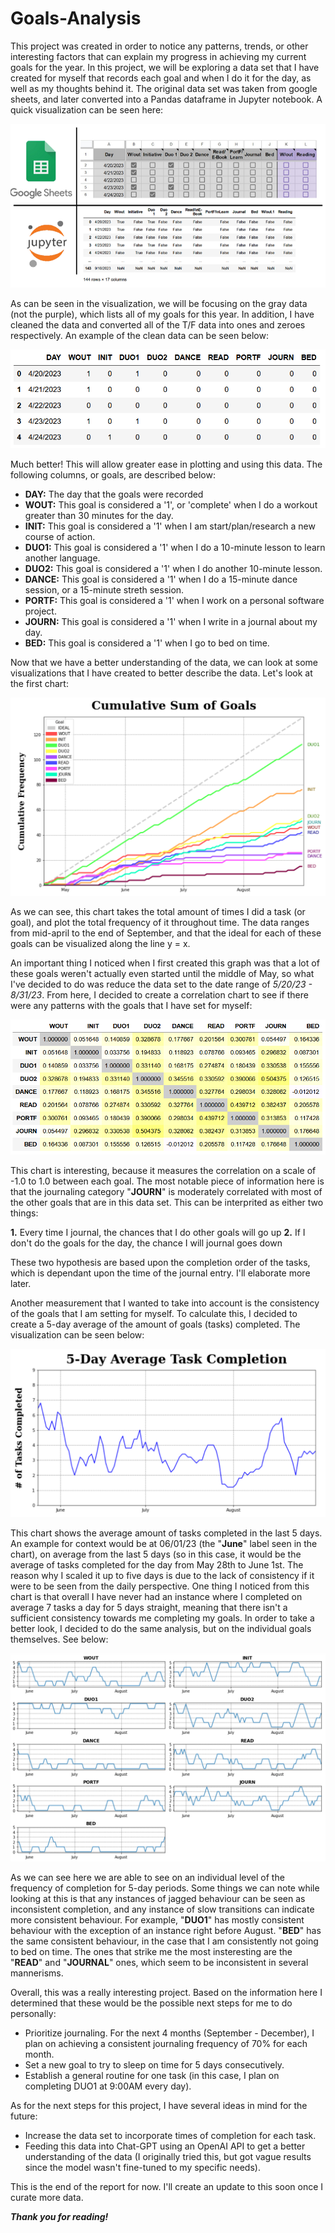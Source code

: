 # Goals-Analysis
 
 This project was created in order to notice any patterns, trends, or other interesting factors that can explain my progress in achieving my current goals for the year. In this project, we will be exploring a data set that I have created for myself that records each goal and when I do it for the day, as well as my thoughts behind it. The original data set was taken from google sheets, and later converted into a Pandas dataframe in Jupyter notebook. A quick visualization can be seen here:

![alt text](https://github.com/KoiDeve/Goals-Analysis/blob/main/Screenshots/02_original_data_comparison.PNG?raw=true)

 As can be seen in the visualization, we will be focusing on the gray data (not the purple), which lists all of my goals for this year. In addition, I have cleaned the data and converted all of the T/F data into ones and zeroes respectively. An example of the clean data can be seen below:

![alt text](https://github.com/KoiDeve/Goals-Analysis/blob/main/Screenshots/03_cleaned_data.PNG?raw=true)

 Much better! This will allow greater ease in plotting and using this data. The following columns, or goals, are described below:

- **DAY:** The day that the goals were recorded
- **WOUT:** This goal is considered a '1', or 'complete' when I do a workout greater than 30 minutes for the day.
- **INIT:** This goal is considered a '1' when I am start/plan/research a new course of action.
- **DUO1:** This goal is considered a '1' when I do a 10-minute lesson to learn another language.
- **DUO2:** This goal is considered a '1' when I do another 10-minute lesson.
- **DANCE:** This goal is considered a '1' when I do a 15-minute dance session, or a 15-minute streth session.
- **PORTF:** This goal is considered a '1' when I work on a personal software project.
- **JOURN:** This goal is considered a '1' when I write in a journal about my day.
- **BED:** This goal is considered a '1' when I go to bed on time.

 Now that we have a better understanding of the data, we can look at some visualizations that I have created to better describe the data. Let's look at the first chart:

![alt text](https://github.com/KoiDeve/Goals-Analysis/blob/main/Screenshots/04_da_cumulative.PNG?raw=true)

 As we can see, this chart takes the total amount of times I did a task (or goal), and plot the total frequency of it throughout time. The data ranges from mid-april to the end of September, and that the ideal for each of these goals can be visualized along the line y = x.

 An important thing I noticed when I first created this graph was that a lot of these goals weren't actually even started until the middle of May, so what I've decided to do was reduce the data set to the date range of _5/20/23 - 8/31/23_. From here, I decided to create a correlation chart to see if there were any patterns with the goals that I have set for myself:

![alt text](https://github.com/KoiDeve/Goals-Analysis/blob/main/Screenshots/05_da_correlation.PNG?raw=true)

 This chart is interesting, because it measures the correlation on a scale of -1.0 to 1.0 between each goal. The most notable piece of information here is that the journaling category "**JOURN**" is moderately correlated with most of the other goals that are in this data set. This can be interprited as either two things:

**1.** Every time I journal, the chances that I do other goals will go up
**2.** If I don't do the goals for the day, the chance I will journal goes down 

 These two hypothesis are based upon the completion order of the tasks, which is dependant upon the time of the journal entry. I'll elaborate more later.

 Another measurement that I wanted to take into account is the consistency of the goals that I am setting for myself. To calculate this, I decided to create a 5-day average of the amount of goals (tasks) completed. The visualization can be seen below:

![alt text](https://github.com/KoiDeve/Goals-Analysis/blob/main/Screenshots/06_da_average.PNG?raw=true)

 This chart shows the average amount of tasks completed in the last 5 days. An example for context would be at 06/01/23 (the "**June**" label seen in the chart), on average from the last 5 days (so in this case, it would be the average of tasks completed for the day from May 28th to June 1st. The reason why I scaled it up to five days is due to the lack of consistency if it were to be seen from the daily perspective. One thing I noticed from this chart is that overall I have never had an instance where I completed on average 7 tasks a day for 5 days straight, meaning that there isn't a sufficient consistency towards me completing my goals. In order to take a better look, I decided to do the same analysis, but on the individual goals themselves. See below:

![alt text](https://github.com/KoiDeve/Goals-Analysis/blob/main/Screenshots/07_da_average_indiv.PNG?raw=true)

 As we can see here we are able to see on an individual level of the frequency of completion for 5-day periods. Some things we can note while looking at this is that any instances of jagged behaviour can be seen as inconsistent completion, and any instance of slow transitions can indicate more consistent behaviour. For example, "**DUO1**" has mostly consistent behaviour with the exception of an instance right before August. "**BED**" has the same consistent behaviour, in the case that I am consistently not going to bed on time. The ones that strike me the most insteresting are the "**READ**" and "**JOURNAL**" ones, which seem to be inconsistent in several mannerisms.

 Overall, this was a really interesting project. Based on the information here I determined that these would be the possible next steps for me to do personally:
- Prioritize journaling. For the next 4 months (September - December), I plan on achieving a consistent journaling frequency of 70% for each month. 
- Set a new goal to try to sleep on time for 5 days consecutively.
- Establish a general routine for one task (in this case, I plan on completing DUO1 at 9:00AM every day).

 As for the next steps for this project, I have several ideas in mind for the future:
- Increase the data set to incorporate times of completion for each task.
- Feeding this data into Chat-GPT using an OpenAI API to get a better understanding of the data (I originally tried this, but got vague results since the model wasn't fine-tuned to my specific needs).

 This is the end of the report for now. I'll create an update to this soon once I curate more data.
 
 _**Thank you for reading!**_ 
